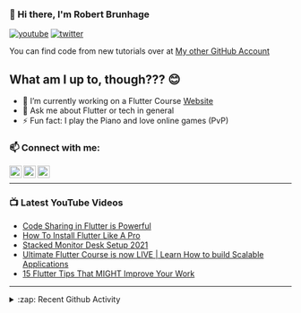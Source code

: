 ### 👋 Hi there, I'm Robert Brunhage

[![youtube](https://img.shields.io/static/v1?label=@RobertBrunhage&message=Subscribe&logo=YouTube&color=FF0000&style=for-the-badge)](http://bit.ly/2SUyRhx)
[![twitter](https://img.shields.io/twitter/follow/robertbrunhage?color=%231DA1F2&logo=twitter&style=for-the-badge)](https://twitter.com/intent/follow?original_referer=https%3A%2F%2Fgithub.com%2Frobertbrunhage&screen_name=robertbrunhage)

You can find code from new tutorials over at [My other GitHub Account](https://github.com/Robert-Brunhage-Organization)

## What am I up to, though??? 😊
- 🔭 I’m currently working on a Flutter Course [Website](https://robertbrunhage.com)
- 💬 Ask me about Flutter or tech in general
- ⚡ Fun fact: I play the Piano and love online games (PvP)

### 📫 Connect with me:

[<img align="left" alt="RobertBrunhage | YouTube" width="22px" src="https://cdn.jsdelivr.net/npm/simple-icons@v3/icons/youtube.svg" />][youtube]
[<img align="left" alt="RobertBrunhage | Twitter" width="22px" src="https://cdn.jsdelivr.net/npm/simple-icons@v3/icons/twitter.svg" />][twitter]
[<img align="left" alt="RobertBrunhageDev | Instagram" width="22px" src="https://cdn.jsdelivr.net/npm/simple-icons@v3/icons/instagram.svg" />][instagram]

<br />

---

### 📺 Latest YouTube Videos
<!-- YOUTUBE:START -->
- [Code Sharing in Flutter is Powerful](https://www.youtube.com/watch?v=IN5mxeUPfxQ)
- [How To Install Flutter Like A Pro](https://www.youtube.com/watch?v=ZIHzZlgsHNw)
- [Stacked Monitor Desk Setup 2021](https://www.youtube.com/watch?v=N2mSmsSWGsk)
- [Ultimate Flutter Course is now LIVE | Learn How to build Scalable Applications](https://www.youtube.com/watch?v=zUHNjjRjasc)
- [15 Flutter Tips That MIGHT Improve Your Work](https://www.youtube.com/watch?v=Y8KIp5_zeiM)
<!-- YOUTUBE:END -->

---

<details>
  <summary>:zap: Recent Github Activity</summary>
  
<!--START_SECTION:activity-->
1. 🎉 Merged PR [#16](https://github.com/RobertBrunhage/flutter-riverpod-snippets/pull/16) in [RobertBrunhage/flutter-riverpod-snippets](https://github.com/RobertBrunhage/flutter-riverpod-snippets)
2. 💪 Opened PR [#16](https://github.com/RobertBrunhage/flutter-riverpod-snippets/pull/16) in [RobertBrunhage/flutter-riverpod-snippets](https://github.com/RobertBrunhage/flutter-riverpod-snippets)
3. 🗣 Commented on [#12](https://github.com/RobertBrunhage/flutter-riverpod-snippets/issues/12) in [RobertBrunhage/flutter-riverpod-snippets](https://github.com/RobertBrunhage/flutter-riverpod-snippets)
4. 🗣 Commented on [#14](https://github.com/RobertBrunhage/flutter-riverpod-snippets/issues/14) in [RobertBrunhage/flutter-riverpod-snippets](https://github.com/RobertBrunhage/flutter-riverpod-snippets)
5. 🎉 Merged PR [#15](https://github.com/RobertBrunhage/flutter-riverpod-snippets/pull/15) in [RobertBrunhage/flutter-riverpod-snippets](https://github.com/RobertBrunhage/flutter-riverpod-snippets)
<!--END_SECTION:activity-->

</details>

[twitter]: https://twitter.com/robertbrunhage
[youtube]: https://youtube.com/c/robertbrunhage
[instagram]: https://instagram.com/robertbrunhagedev

